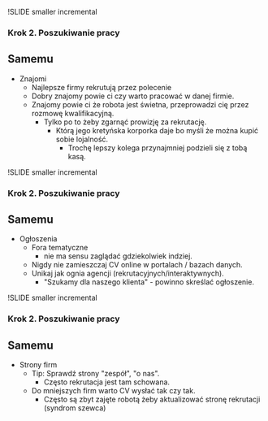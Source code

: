 !SLIDE smaller incremental

### Krok 2. Poszukiwanie pracy  ###
## Samemu ##

- Znajomi
    * Najlepsze firmy rekrutują przez polecenie
    * Dobry znajomy powie ci czy warto pracować w danej firmie.
    * Znajomy powie ci że robota jest świetna, przeprowadzi cię przez rozmowę kwalifikacyjną.
        - Tylko po to żeby zgarnąć prowizję za rekrutację.
            * Którą jego kretyńska korporka daje bo myśli że można kupić sobie lojalność.
                - Trochę lepszy kolega przynajmniej podzieli się z tobą kasą.

!SLIDE smaller incremental

### Krok 2. Poszukiwanie pracy  ###
## Samemu ##

- Ogłoszenia
    * Fora tematyczne
        - nie ma sensu zaglądać gdziekolwiek indziej.
    * Nigdy nie zamieszczaj CV online w portalach / bazach danych.
    * Unikaj jak ognia agencji (rekrutacyjnych/interaktywnych).
        - "Szukamy dla naszego klienta" - powinno skreślać ogłoszenie.

!SLIDE smaller incremental

### Krok 2. Poszukiwanie pracy  ###
## Samemu ##

- Strony firm
    * Tip: Sprawdź strony "zespół", "o nas".
        - Często rekrutacja jest tam schowana.
    * Do mniejszych firm warto CV wysłać tak czy tak.
        - Często są zbyt zajęte robotą żeby aktualizować stronę rekrutacji (syndrom szewca)
